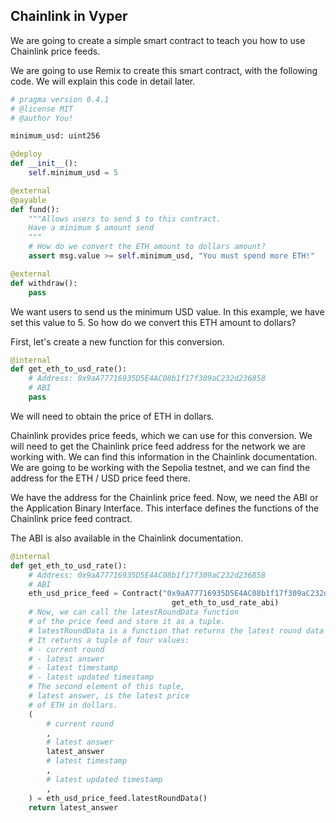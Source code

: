 ## Chainlink in Vyper

We are going to create a simple smart contract to teach you how to use Chainlink price feeds.

We are going to use Remix to create this smart contract, with the following code. We will explain this code in detail later.

```python
# pragma version 0.4.1
# @license MIT
# @author You!

minimum_usd: uint256

@deploy
def __init__():
    self.minimum_usd = 5

@external
@payable
def fund():
    """Allows users to send $ to this contract.
    Have a minimum $ amount send
    """
    # How do we convert the ETH amount to dollars amount?
    assert msg.value >= self.minimum_usd, "You must spend more ETH!"

@external
def withdraw():
    pass
```

We want users to send us the minimum USD value. In this example, we have set this value to 5. So how do we convert this ETH amount to dollars?

First, let's create a new function for this conversion.

```python
@internal
def get_eth_to_usd_rate():
    # Address: 0x9aA77716935D5E4AC08b1f17f309aC232d236858
    # ABI
    pass
```

We will need to obtain the price of ETH in dollars.

Chainlink provides price feeds, which we can use for this conversion. We will need to get the Chainlink price feed address for the network we are working with. We can find this information in the Chainlink documentation. We are going to be working with the Sepolia testnet, and we can find the address for the ETH / USD price feed there.

We have the address for the Chainlink price feed. Now, we need the ABI or the Application Binary Interface. This interface defines the functions of the Chainlink price feed contract.

The ABI is also available in the Chainlink documentation.

```python
@internal
def get_eth_to_usd_rate():
    # Address: 0x9aA77716935D5E4AC08b1f17f309aC232d236858
    # ABI
    eth_usd_price_feed = Contract("0x9aA77716935D5E4AC08b1f17f309aC232d236858",
                                    get_eth_to_usd_rate_abi)
    # Now, we can call the latestRoundData function
    # of the price feed and store it as a tuple.
    # latestRoundData is a function that returns the latest round data for the price feed.
    # It returns a tuple of four values:
    # - current round
    # - latest answer
    # - latest timestamp
    # - latest updated timestamp
    # The second element of this tuple,
    # latest answer, is the latest price
    # of ETH in dollars.
    (
        # current round
        ,
        # latest answer
        latest_answer
        # latest timestamp
        ,
        # latest updated timestamp
        ,
    ) = eth_usd_price_feed.latestRoundData()
    return latest_answer
```

